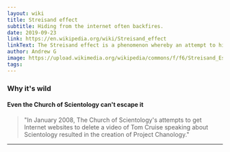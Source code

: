 ```yaml
---
layout: wiki
title: Streisand effect
subtitle: Hiding from the internet often backfires.
date: 2019-09-23
link: https://en.wikipedia.org/wiki/Streisand_effect
linkText: The Streisand effect is a phenomenon whereby an attempt to hide, remove, or censor a piece of information has the unintended consequence of publicizing the information more widely, usually facilitated by the Internet.
author: Andrew G
image: https://upload.wikimedia.org/wikipedia/commons/f/f6/Streisand_Estate.jpg
tags:
---
```


### Why it's wild

#### Even the Church of Scientology can't escape it

> "In January 2008, The Church of Scientology's attempts to get Internet websites to delete a video of Tom Cruise speaking about Scientology resulted in the creation of Project Chanology."

---
